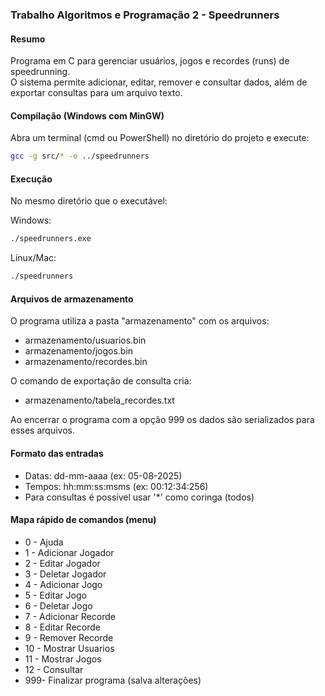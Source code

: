 ### Trabalho Algoritmos e Programação 2 - Speedrunners

#### Resumo
Programa em C para gerenciar usuários, jogos e recordes (runs) de speedrunning.  
O sistema permite adicionar, editar, remover e consultar dados, além de exportar consultas para um arquivo texto.

#### Compilação (Windows com MinGW)
Abra um terminal (cmd ou PowerShell) no diretório do projeto e execute:

```bash
gcc -g src/* -o ../speedrunners
```
#### Execução
No mesmo diretório que o executável:

Windows:
```bash
./speedrunners.exe
```

Linux/Mac:
```bash
./speedrunners
```

#### Arquivos de armazenamento
O programa utiliza a pasta "armazenamento" com os arquivos:
- armazenamento/usuarios.bin
- armazenamento/jogos.bin
- armazenamento/recordes.bin

O comando de exportação de consulta cria:
- armazenamento/tabela_recordes.txt

Ao encerrar o programa com a opção 999 os dados são serializados para esses arquivos.

#### Formato das entradas
- Datas: dd-mm-aaaa (ex: 05-08-2025)  
- Tempos: hh:mm:ss:msms (ex: 00:12:34:256)  
- Para consultas é possível usar '*' como coringa (todos)

#### Mapa rápido de comandos (menu)
- 0  - Ajuda
- 1  - Adicionar Jogador
- 2  - Editar Jogador
- 3  - Deletar Jogador
- 4  - Adicionar Jogo
- 5  - Editar Jogo
- 6  - Deletar Jogo
- 7  - Adicionar Recorde
- 8  - Editar Recorde
- 9  - Remover Recorde
- 10 - Mostrar Usuarios
- 11 - Mostrar Jogos
- 12 - Consultar
- 999- Finalizar programa (salva alterações)